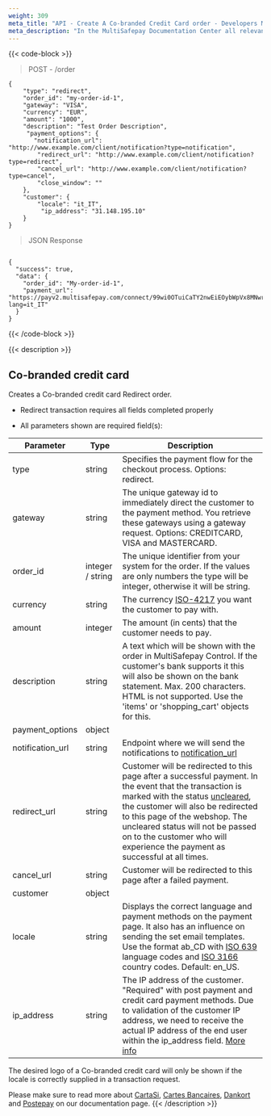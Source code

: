 ```yaml
---
weight: 309
meta_title: "API - Create A Co-branded Credit Card order - Developers MultiSafepay"
meta_description: "In the MultiSafepay Documentation Center all relevant information regarding our Plugins and API. As well as Support pages for Payment Method, Tools and General Questions. You can also find the contact details of our Support Team and Integration Team."
---
```

{{< code-block >}}
> POST - /order

```shell 
{
    "type": "redirect",
    "order_id": "my-order-id-1",
    "gateway": "VISA",
    "currency": "EUR",
    "amount": "1000",
    "description": "Test Order Description",
     "payment_options": {
       "notification_url": "http://www.example.com/client/notification?type=notification",
        "redirect_url": "http://www.example.com/client/notification?type=redirect",
        "cancel_url": "http://www.example.com/client/notification?type=cancel", 
        "close_window": ""
    },
    "customer": {
        "locale": "it_IT",
         "ip_address": "31.148.195.10"
    }
}
```
> JSON Response

```shell 

{
  "success": true,
  "data": {
    "order_id": "My-order-id-1",
    "payment_url": "https://payv2.multisafepay.com/connect/99wi0OTuiCaTY2nwEiEOybWpVx8MNwrJ75c/?lang=it_IT"
  }
}
```

{{< /code-block >}}

{{< description >}}
## Co-branded credit card 

Creates a Co-branded credit card Redirect order.

* Redirect transaction requires all fields completed properly

* All parameters shown are required field(s):

| Parameter                       | Type     | Description                                                                             |
|---------------------------------|----------|-----------------------------------------------------------------------------------------|
| type                            | string   | Specifies the payment flow for the checkout process. Options: redirect.                   |
| gateway                         | string   | The unique gateway id to immediately direct the customer to the payment method. You retrieve these gateways using a gateway request. Options: CREDITCARD, VISA and MASTERCARD.  |
| order_id                        | integer / string   | The unique identifier from your system for the order. If the values are only numbers the type will be integer, otherwise it will be string.                                     |
| currency                        | string   | The currency [ISO-4217](https://www.iso.org/iso-4217-currency-codes.html) you want the customer to pay with.  |
| amount                          | integer  | The amount (in cents) that the customer needs to pay.                                      |
| description                     | string   | A text which will be shown with the order in MultiSafepay Control. If the customer's bank supports it this will also be shown on the bank statement. Max. 200 characters. HTML is not supported. Use the 'items' or 'shopping_cart' objects for this.  |
| payment_options                 | object   |                             |
| notification_url                | string   | Endpoint where we will send the notifications to [notification_url](/faq/api/how-does-the-notification-url-work/)                                |
| redirect_url                    | string   | Customer will be redirected to this page after a successful payment. In the event that the transaction is marked with the status [uncleared](/faq/getting-started/glossary/#uncleared), the customer will also be redirected to this page of the webshop. The uncleared status will not be passed on to the customer who will experience the payment as successful at all times. |
| cancel_url                      | string   | Customer will be redirected to this page after a failed payment.  | 
| customer                        | object   |                                 |
| locale                          | string   | Displays the correct language and payment methods on the payment page. It also has an influence on sending the set email templates. Use the format ab_CD with [ISO 639](https://www.iso.org/iso-639-language-codes.html) language codes and [ISO 3166](https://www.iso.org/iso-3166-country-codes.html) country codes. Default: en_US. | 
| ip_address                      | string   | The IP address of the customer. "Required" with post payment and credit card payment methods. Due to validation of the customer IP address, we need to receive the actual IP address of the end user within the ip_address field. [More info](/faq/api/ip_address/)                                                                                               |

 The desired logo of a Co-branded credit card will only be shown if the locale is correctly supplied in a transaction request. 

Please make sure to read more about [CartaSi](/payment-methods/branded-credit-cards/cartasi-what-is-it/), [Cartes Bancaires](/payment-methods/branded-credit-cards/carte-bleue-what-is-it/), [Dankort](/payment-methods/branded-credit-cards/dankort-what-is-it/) and [Postepay](/payment-methods/branded-credit-cards/postepay/) on our documentation page.
{{< /description >}}

